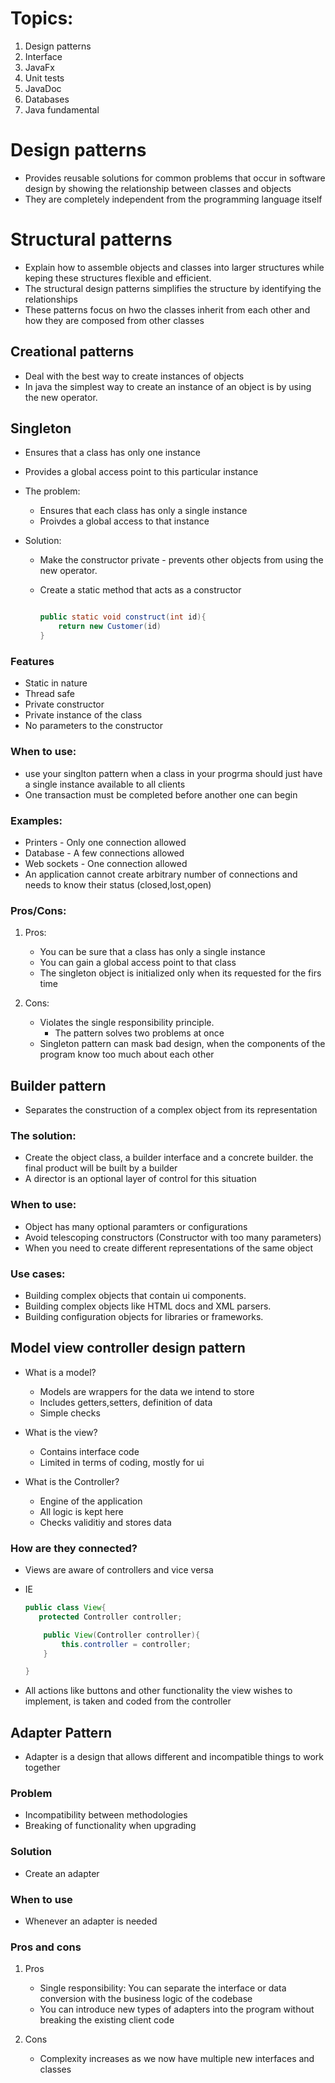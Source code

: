 # Topics:

1.  Design patterns
2.  Interface
3.  JavaFx
4.  Unit tests
5.  JavaDoc
6.  Databases
7.  Java fundamental

# Design patterns

- Provides reusable solutions for common problems that occur in software
  design by showing the relationship between classes and objects
- They are completely independent from the programming language itself

# Structural patterns

- Explain how to assemble objects and classes into larger structures
  while keping these structures flexible and efficient.
- The structural design patterns simplifies the structure by identifying
  the relationships
- These patterns focus on hwo the classes inherit from each other and
  how they are composed from other classes

## Creational patterns

- Deal with the best way to create instances of objects
- In java the simplest way to create an instance of an object is by
  using the new operator.

## Singleton

- Ensures that a class has only one instance

- Provides a global access point to this particular instance

- The problem:

  - Ensures that each class has only a single instance
  - Proivdes a global access to that instance

- Solution:

  - Make the constructor private - prevents other objects from using the
    new operator.

  - Create a static method that acts as a constructor

    ``` java

    public static void construct(int id){
        return new Customer(id)
    }
    ```

### Features

- Static in nature
- Thread safe
- Private constructor
- Private instance of the class
- No parameters to the constructor

### When to use:

- use your singlton pattern when a class in your progrma should just
  have a single instance available to all clients
- One transaction must be completed before another one can begin

### Examples:

- Printers - Only one connection allowed
- Database - A few connections allowed
- Web sockets - One connection allowed
- An application cannot create arbitrary number of connections and needs
  to know their status (closed,lost,open)

### Pros/Cons:

1.  Pros:

    - You can be sure that a class has only a single instance
    - You can gain a global access point to that class
    - The singleton object is initialized only when its requested for
      the firs time

2.  Cons:

    - Violates the single responsibility principle.
      - The pattern solves two problems at once
    - Singleton pattern can mask bad design, when the components of the
      program know too much about each other

## Builder pattern

- Separates the construction of a complex object from its representation

### The solution:

- Create the object class, a builder interface and a concrete builder.
  the final product will be built by a builder
- A director is an optional layer of control for this situation

### When to use:

- Object has many optional paramters or configurations
- Avoid telescoping constructors (Constructor with too many parameters)
- When you need to create different representations of the same object

### Use cases:

- Building complex objects that contain ui components.
- Building complex objects like HTML docs and XML parsers.
- Building configuration objects for libraries or frameworks.

## Model view controller design pattern

- What is a model?

  - Models are wrappers for the data we intend to store
  - Includes getters,setters, definition of data
  - Simple checks

- What is the view?

  - Contains interface code
  - Limited in terms of coding, mostly for ui

- What is the Controller?

  - Engine of the application
  - All logic is kept here
  - Checks validitiy and stores data

### How are they connected?

- Views are aware of controllers and vice versa

- IE

  ``` java
  public class View{
     protected Controller controller;

      public View(Controller controller){
          this.controller = controller;
      }

  }

  ```

- All actions like buttons and other functionality the view wishes to
  implement, is taken and coded from the controller

## Adapter Pattern

- Adapter is a design that allows different and incompatible things to
  work together

### Problem

- Incompatibility between methodologies
- Breaking of functionality when upgrading

### Solution

- Create an adapter

### When to use

- Whenever an adapter is needed

### Pros and cons

1.  Pros

    - Single responsibility: You can separate the interface or data
      conversion with the business logic of the codebase
    - You can introduce new types of adapters into the program without
      breaking the existing client code

2.  Cons

    - Complexity increases as we now have multiple new interfaces and
      classes
